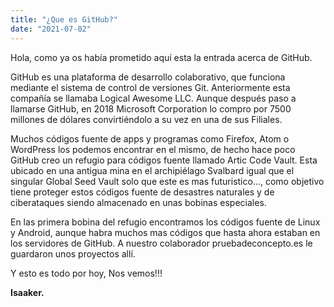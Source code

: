 ```yaml
---
title: "¿Que es GitHub?"
date: "2021-07-02"
---
```


Hola, como ya os había prometido aquí esta la entrada acerca de GitHub.

GitHub es una plataforma de desarrollo colaborativo, que funciona mediante el sistema de control de versiones Git. Anteriormente esta compañía se llamaba Logical Awesome LLC. Aunque después paso a llamarse GitHub, en 2018 Microsoft Corporation lo compro por 7500 millones de dólares convirtiéndolo a su vez en una de sus Filiales.

Muchos códigos fuente de apps y programas como Firefox, Atom o WordPress los podemos encontrar en el mismo, de hecho hace poco GitHub creo un refugio para códigos fuente llamado Artic Code Vault. Esta ubicado en una antigua mina en el archipiélago Svalbard igual que el singular Global Seed Vault solo que este es mas futuristico..., como objetivo tiene proteger estos códigos fuente de desastres naturales y de ciberataques siendo almacenado en unas bobinas especiales.

En las primera bobina del refugio encontramos los códigos fuente de Linux y Android, aunque habra muchos mas códigos que hasta ahora estaban en los servidores de GitHub. A nuestro colaborador pruebadeconcepto.es le guardaron unos proyectos allí.

Y esto es todo por hoy, Nos vemos!!!

**Isaaker.**
